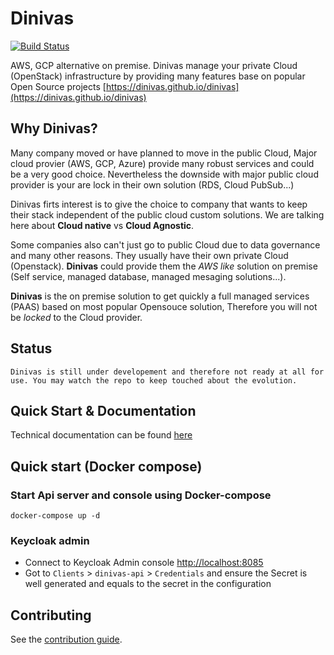 # Dinivas

[![Build Status](https://travis-ci.org/dinivas/dinivas.svg?branch=master)](https://travis-ci.org/dinivas/dinivas)


AWS, GCP alternative on premise. Dinivas manage your private Cloud (OpenStack) infrastructure by providing many features base on popular Open Source projects [https://dinivas.github.io/dinivas](https://dinivas.github.io/dinivas)

## Why Dinivas?

Many company moved or have planned to move in the public Cloud, Major cloud provier (AWS, GCP, Azure) provide many robust services and could be a very good choice. Nevertheless the downside with major public cloud provider is your are lock in their own solution (RDS, Cloud PubSub...)

Dinivas firts interest is to give the choice to company that wants to keep their stack independent of the public cloud custom solutions. We are talking here about **Cloud native** vs **Cloud Agnostic**.

Some companies also can't just go to public Cloud due to data governance and many other reasons. They usually have their own private Cloud (Openstack). **Dinivas** could provide them the *AWS like* solution on premise (Self service, managed database, managed mesaging solutions...).

**Dinivas** is the on premise solution to get quickly a full managed services (PAAS) based on most popular Opensouce solution, Therefore you will not be *locked* to the Cloud provider.

## Status

    Dinivas is still under developement and therefore not ready at all for use. You may watch the repo to keep touched about the evolution.

## Quick Start & Documentation

Technical documentation can be found [here](https://dinivas.github.io/dinivas)

## Quick start (Docker compose)

### Start Api server and console using Docker-compose

```
docker-compose up -d
```

### Keycloak admin

- Connect to Keycloak Admin console [http://localhost:8085](http://localhost:8085)
- Got to `Clients` > `dinivas-api` > `Credentials` and ensure the Secret is well generated and equals to the secret in the configuration



## Contributing

See the [contribution guide](./CONTRIBUTING.md).
